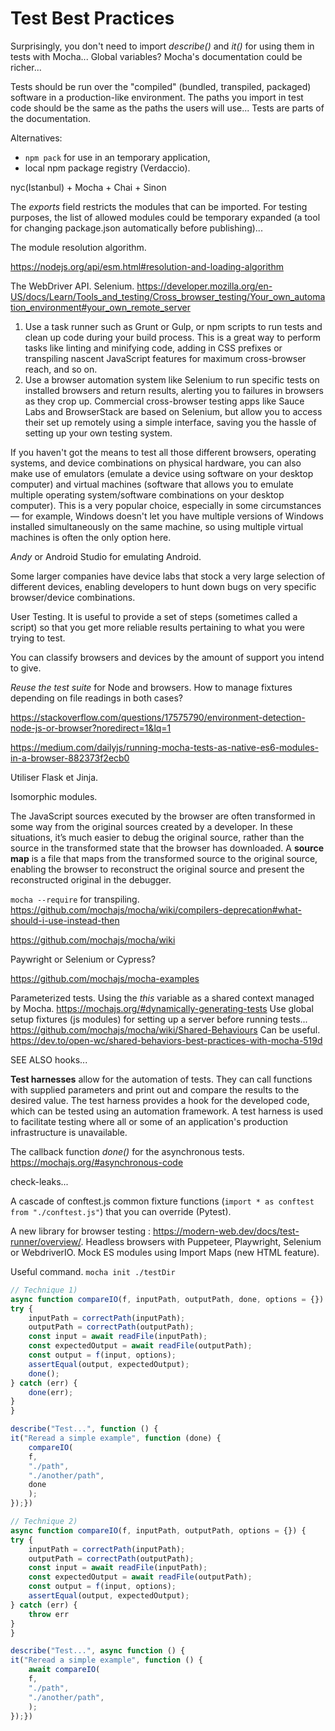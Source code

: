 

# Test Best Practices

Surprisingly, you don't need to import *describe()* and *it()* for using them in tests with Mocha... Global variables? Mocha's documentation could be richer...

Tests should be run over the "compiled" (bundled, transpiled, packaged) software in a production-like environment. The paths you import in test code should be the same as the paths the users will use... Tests are parts of the documentation.


Alternatives:
- `npm pack` for use in an temporary application,
- local npm package registry (Verdaccio).

nyc(Istanbul) + Mocha + Chai + Sinon

The *exports* field restricts the modules that can be imported. For testing purposes, the list of allowed modules could be temporary expanded (a tool for changing package.json automatically before publishing)...

The module resolution algorithm.

https://nodejs.org/api/esm.html#resolution-and-loading-algorithm

The WebDriver API. Selenium. https://developer.mozilla.org/en-US/docs/Learn/Tools_and_testing/Cross_browser_testing/Your_own_automation_environment#your_own_remote_server




1. Use a task runner such as Grunt or Gulp, or npm scripts to run tests and clean up code during your build process. This is a great way to perform tasks like linting and minifying code, adding in CSS prefixes or transpiling nascent JavaScript features for maximum cross-browser reach, and so on.
1. Use a browser automation system like Selenium to run specific tests on installed browsers and return results, alerting you to failures in browsers as they crop up. Commercial cross-browser testing apps like Sauce Labs and BrowserStack are based on Selenium, but allow you to access their set up remotely using a simple interface, saving you the hassle of setting up your own testing system.

If you haven't got the means to test all those different browsers, operating systems, and device combinations on physical hardware, you can also make use of emulators (emulate a device using software on your desktop computer) and virtual machines (software that allows you to emulate multiple operating system/software combinations on your desktop computer). This is a very popular choice, especially in some circumstances — for example, Windows doesn't let you have multiple versions of Windows installed simultaneously on the same machine, so using multiple virtual machines is often the only option here.

*Andy* or Android Studio for emulating Android.

Some larger companies have device labs that stock a very large selection of different devices, enabling developers to hunt down bugs on very specific browser/device combinations.


User Testing. It is useful to provide a set of steps (sometimes called a script) so that you get more reliable results pertaining to what you were trying to test.

You can classify browsers and devices by the amount of support you intend to give. 


*Reuse the test suite* for Node and browsers. How to manage fixtures depending on file readings in both cases?

https://stackoverflow.com/questions/17575790/environment-detection-node-js-or-browser?noredirect=1&lq=1

https://medium.com/dailyjs/running-mocha-tests-as-native-es6-modules-in-a-browser-882373f2ecb0

Utiliser Flask et Jinja.

Isomorphic modules.

The JavaScript sources executed by the browser are often transformed in some way from the original sources created by a developer.
In these situations, it’s much easier to debug the original source, rather than the source in the transformed state that the browser has downloaded. A **source map** is a file that maps from the transformed source to the original source, enabling the browser to reconstruct the original source and present the reconstructed original in the debugger.

`mocha --require` for transpiling. https://github.com/mochajs/mocha/wiki/compilers-deprecation#what-should-i-use-instead-then

https://github.com/mochajs/mocha/wiki


Paywright or Selenium or Cypress?

https://github.com/mochajs/mocha-examples

Parameterized tests. Using the *this* variable as a shared context managed by Mocha.
https://mochajs.org/#dynamically-generating-tests
Use global setup fixtures (js modules) for setting up a server before running tests...
https://github.com/mochajs/mocha/wiki/Shared-Behaviours Can be useful.
https://dev.to/open-wc/shared-behaviors-best-practices-with-mocha-519d


SEE ALSO hooks...


**Test harnesses** allow for the automation of tests. They can call functions with supplied parameters and print out and compare the results to the desired value. The test harness provides a hook for the developed code, which can be tested using an automation framework. 
A test harness is used to facilitate testing where all or some of an application's production infrastructure is unavailable.


The callback function *done()* for the asynchronous tests. https://mochajs.org/#asynchronous-code

check-leaks...


A cascade of conftest.js common fixture functions (`import * as conftest from "./conftest.js"`) that you can override (Pytest).

A new library for browser testing : https://modern-web.dev/docs/test-runner/overview/. Headless browsers with Puppeteer, Playwright, Selenium or WebdriverIO. Mock ES modules using Import Maps (new HTML feature).


Useful command. `mocha init ./testDir`

```javascript
// Technique 1)
async function compareIO(f, inputPath, outputPath, done, options = {}) {
try {
    inputPath = correctPath(inputPath);
    outputPath = correctPath(outputPath);
    const input = await readFile(inputPath);
    const expectedOutput = await readFile(outputPath);
    const output = f(input, options);
    assertEqual(output, expectedOutput);
    done();
} catch (err) {
    done(err);
}
}

describe("Test...", function () {
it("Reread a simple example", function (done) {
    compareIO(
    f,
    "./path",
    "./another/path",
    done
    );
});})

// Technique 2)
async function compareIO(f, inputPath, outputPath, options = {}) {
try {
    inputPath = correctPath(inputPath);
    outputPath = correctPath(outputPath);
    const input = await readFile(inputPath);
    const expectedOutput = await readFile(outputPath);
    const output = f(input, options);
    assertEqual(output, expectedOutput);
} catch (err) {
    throw err
}
}

describe("Test...", async function () {
it("Reread a simple example", function () {
    await compareIO(
    f,
    "./path",
    "./another/path",
    );
});})

``````